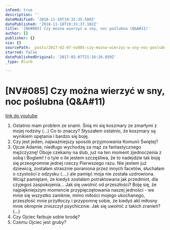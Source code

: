 ```yaml
---
inFeed: true
description: ''
dateModified: '2018-11-10T19:31:35.580Z'
datePublished: '2018-11-10T19:31:37.102Z'
title: '[NV#085] Czy można wierzyć w sny, noc poślubna (Q&A#11)'
author: []
publisher: {}
via: {}
sourcePath: _posts/2017-02-07-nv085-czy-mozna-wierzyc-w-sny-noc-poslubna-qanda11.md
starred: false
datePublishedOriginal: '2017-02-07T21:16:26.859Z'
_type: Blurb

---
```

# \[NV\#085\] Czy można wierzyć w sny, noc poślubna (Q&A\#11)
[link do youtube][0]

1. Ostatnio mam problem ze snami. Śnią mi się koszmary ze zmarłymi z mojej rodziny (...) Co to znaczy? Słyszałem ostatnio, że koszmary są wynikiem opętania i bardzo się boję.
2. Czy jest jeden, najważniejszy sposób przyjmowania Komunii Świętej?
3. Ojcze Adamie, niedługo wychodzę za mąż za fantastycznego mężczyznę! Oboje czekamy na ślub, już na ten moment zjednoczenia z sobą i Bogiem! I o tyle o ile jestem szczęśliwa, że to nadejdzie tak boję się przeogromnie jednej rzeczy Pierwszego razu. Nie jestem już dziewicą, zostałam strasznie poraniona przez innych facetów, słuchałam o czystości z odzysku (....) ale pamięć moja nie została uzdrowiona. Wciąż pamiętam, że kiedyś zostałam potraktowana jak przedmiot, dla czyjegoś zaspokojenia... Jak się uwolnić od przeszłości? Boję się, że najpiękniejszym momencie przypięczętowania naszej jedności - we mnie się wszystko zamknie, mimo miłości mojego ukochanego, przeszłość mnie przytłoczy i przypomnę sobie, że kiedyś akt miłosny mnie okropnie zniszczył psychicznie. Jak się uwolnić z takich zranień? (...)
4. Czy Ojciec farbuje sobie brodę?
5. Czemu Ojciec jest gruby?

[0]: https://www.youtube.com/watch?v=VXhT1FzSRLg